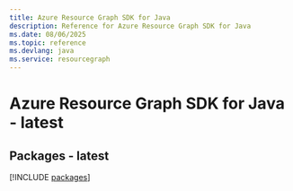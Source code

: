 ```yaml
---
title: Azure Resource Graph SDK for Java
description: Reference for Azure Resource Graph SDK for Java
ms.date: 08/06/2025
ms.topic: reference
ms.devlang: java
ms.service: resourcegraph
---
```

# Azure Resource Graph SDK for Java - latest
## Packages - latest
[!INCLUDE [packages](resource-graph-index.md)]